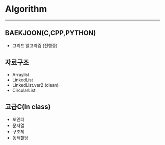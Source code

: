 # Algorithm
---

## BAEKJOON(C,CPP,PYTHON) 
- 그리드 알고리즘 (진행중)

## 자료구조
- Arraylist
- LinkedList
- LinkedList.ver2 (clean)
- CircularList

## 고급C(In class)
- 포인터
- 문자열
- 구조체
- 동적할당

